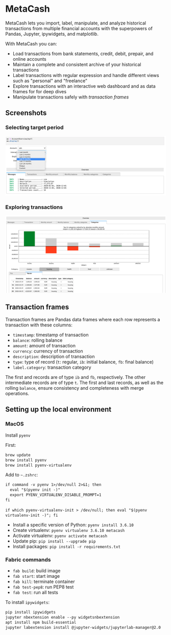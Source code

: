 # MetaCash

MetaCash lets you import, label, manipulate, and analyze historical transactions from multiple financial accounts
with the superpowers of Pandas, Jupyter, ipywidgets, and matplotlib.

With MetaCash you can:

* Load transactions from bank statements, credit, debit, prepair, and online accounts
* Maintain a complete and consistent archive of your historical transactions
* Label transactions with regular expression and handle different views such as "personal" and "freelance"  
* Explore transactions with an interactive web dashboard and as data frames for for deep dives
* Manipulate transactions safely with *transaction frames*

## Screenshots

### Selecting target period

![Selecting target period](/screenshots/s1.png?raw=true)

### Exploring transactions

![Exploring transactions](/screenshots/s2.png?raw=true)

## Transaction frames

Transaction frames are Pandas data frames where each row represents a transaction with these columns:

* `timestamp`: timestamp of transaction
* `balance`: rolling balance
* `amount`: amount of transaction
* `currency`: currency of transaction
* `description`: description of transaction
* `type`: type of record (`t`: regular, `ib`: initial balance, `fb`: final balance)
* `label.category`: transaction category

The first and records are of type `ib` and `fb`, respectively. The other intermediate records are of type `t`.
The first and last records, as well as the rolling `balance`, ensure consistency and completeness with merge operations.

## Setting up the local environment

### MacOS

Install `pyenv`

First:

```
brew update
brew install pyenv
brew install pyenv-virtualenv
```

Add to `~.zshrc`:

```
if command -v pyenv 1>/dev/null 2>&1; then
  eval "$(pyenv init -)"
  export PYENV_VIRTUALENV_DISABLE_PROMPT=1
fi

if which pyenv-virtualenv-init > /dev/null; then eval "$(pyenv virtualenv-init -)"; fi
```

* Install a specific version of Python: `pyenv install 3.6.10`
* Create virtualenv: `pyenv virtualenv 3.6.10 metacash`
* Activate virtualenv: `pyenv activate metacash`
* Update pip: `pip install --upgrade pip`
* Install packages: `pip install -r requirements.txt`

### Fabric commands

* `fab build`: build image
* `fab start`: start image
* `fab kill`: terminate container
* `fab test-pep8`: run PEP8 test
* `fab test`: run all tests

To install `ipywidgets`:

```
pip install ipywidgets
jupyter nbextension enable --py widgetsnbextension
apt install npm build-essential
jupyter labextension install @jupyter-widgets/jupyterlab-manager@2.0
```
